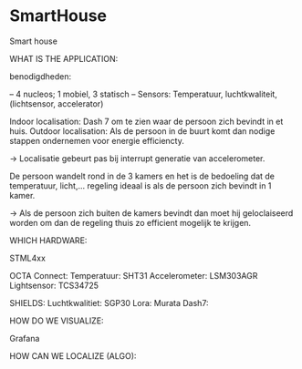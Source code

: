 # SmartHouse
Smart house

WHAT IS THE APPLICATION:

benodigdheden:

– 4 nucleos; 1 mobiel, 3 statisch
– Sensors: Temperatuur, luchtkwaliteit, (lichtsensor, accelerator)

Indoor localisation: Dash 7 om te zien waar de persoon zich bevindt in et huis.
Outdoor localisation: Als de persoon in de buurt komt dan nodige stappen ondernemen voor energie efficiencty.

→ Localisatie gebeurt pas bij interrupt generatie van accelerometer. 

De persoon wandelt rond in de 3 kamers en het is de bedoeling dat de temperatuur, licht,... regeling ideaal is als de persoon zich bevindt in 1 kamer. 

→ Als de persoon zich buiten de kamers bevindt dan moet hij geloclaiseerd worden om dan de regeling thuis zo efficient mogelijk te krijgen. 


 WHICH HARDWARE: 

STML4xx

OCTA Connect: 
Temperatuur: SHT31
Accelerometer: LSM303AGR
Lightsensor: TCS34725

SHIELDS:
Luchtkwalitiet: SGP30
Lora: Murata
Dash7: 

HOW DO WE VISUALIZE: 

Grafana

HOW CAN WE LOCALIZE (ALGO):

 


